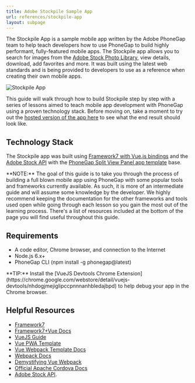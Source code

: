 ```yaml
---
title: Adobe Stockpile Sample App
url: references/stockpile-app
layout: subpage
---
```


The Stockpile App is a sample mobile app written by the Adobe PhoneGap team to help teach developers how to use PhoneGap to build highly performant, fully-featured mobile apps. The Stockpile app allows you to search for images from the [Adobe Stock Photo Library](https://stock.adobe.com/), view details, download, add favorites and more. It was built using the latest web standards and is being provided to developers to use as a reference when creating their own mobile apps.

<img class="mobile-image" src="/images/stockpile/vids/stockpile-run2.gif" alt="Stockpile App"/>

This guide will walk through how to build Stockpile step by step with a series of lessons aimed to teach mobile app development with PhoneGap using a proven technology stack. Before moving on, take a moment to try out the [hosted version of the app here](https://phonegap-stockpile-app.firebaseapp.com/) to see what the end result should look like.

## Technology Stack

The Stockpile app was built using [Framework7 with Vue.js bindings](http://framework7.io/vue/) and the [Adobe Stock API](https://www.adobe.io/apis/creativecloud/stock/) with the [PhoneGap Split View Panel app template](https://github.com/phonegap/phonegap-template-vue-f7-split-panel) base.

<div class="alert--info">**NOTE:** The goal of this guide is to take you through the process of building a full blown mobile app using PhoneGap with some popular tools and frameworks currently available. As such, it is more of an intermediate guide and will assume some knowledge by the developer. We highly recommend keeping the documentation for the other frameworks and tools used open while going through each lesson so you gain the most out of the learning process. There's a list of resources included at the bottom of the page you will find useful throughout this guide.</div>

## Requirements

- A code editor, Chrome browser, and connection to the Internet
- Node.js 6.x+
- PhoneGap CLI (npm install -g phonegap@latest)

<div class="alert--tip">**TIP:** Install the [VueJS Devtools Chrome Extension](https://chrome.google.com/webstore/detail/vuejs-devtools/nhdogjmejiglipccpnnnanhbledajbpd) to help debug your app in the Chrome browser.
</div>

## Helpful Resources
- [Framework7](https://framework7.io/)
- [Framework7+Vue Docs](https://framework7.io/vue/)
- [VueJS Guide](https://vuejs.org/v2/guide/)
- [Vue PWA Template](https://github.com/vuejs-templates/pwa)
- [Vue Webpack Template Docs](https://github.com/vuejs-templates/webpack/tree/develop/docs)
- [Webpack Docs](https://webpack.github.io/docs/)
- [Demystifying Vue Webpack](https://alligator.io/vuejs/demistifying-vue-webpack/)
- [Official Apache Cordova Docs](http://cordova.apache.org/docs)
- [Adobe Stock API](https://www.adobe.io/apis/creativecloud/stock/docs/api/search.html).